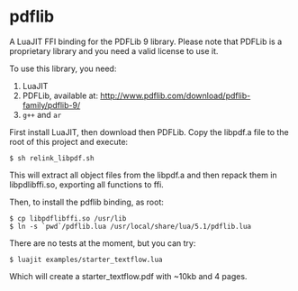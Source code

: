 pdflib
======

A LuaJIT FFI binding for the PDFLib 9 library. Please note that PDFLib is a proprietary library and you need a valid license to use it.

To use this library, you need:

1. LuaJIT
2. PDFLib, available at: http://www.pdflib.com/download/pdflib-family/pdflib-9/
3. `g++` and `ar`

First install LuaJIT, then download then PDFLib. Copy the libpdf.a file to the root of this project and execute:

```
$ sh relink_libpdf.sh
```

This will extract all object files from the libpdf.a and then repack them in libpdlibffi.so, exporting all functions to ffi.

Then, to install the pdflib binding, as root:

```
$ cp libpdflibffi.so /usr/lib
$ ln -s `pwd`/pdflib.lua /usr/local/share/lua/5.1/pdflib.lua
```

There are no tests at the moment, but you can try:

```
$ luajit examples/starter_textflow.lua
```

Which will create a starter_textflow.pdf with ~10kb and 4 pages.
